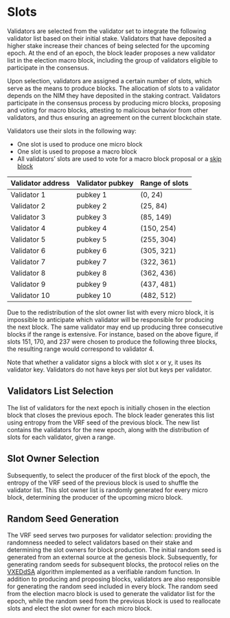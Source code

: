 # Slots

Validators are selected from the validator set to integrate the following validator list based on their initial stake. Validators that have deposited a higher stake increase their chances of being selected for the upcoming epoch. At the end of an epoch, the block leader proposes a new validator list in the election macro block, including the group of validators eligible to participate in the consensus.

Upon selection, validators are assigned a certain number of slots, which serve as the means to produce blocks. The allocation of slots to a validator depends on the NIM they have deposited in the staking contract. Validators participate in the consensus process by producing micro blocks, proposing and voting for macro blocks, attesting to malicious behavior from other validators, and thus ensuring an agreement on the current blockchain state.

Validators use their slots in the following way:

- One slot is used to produce one micro block
- One slot is used to propose a macro block
- All validators’ slots are used to vote for a macro block proposal or a [skip block](/protocol/validators/skip-blocks)

| Validator address | Validator pubkey | Range of slots |
| --- | --- | --- |
| Validator 1 | pubkey 1 | (0, 24) |
| Validator 2 | pubkey 2 | (25, 84) |
| Validator 3 | pubkey 3 | (85, 149) |
| Validator 4 | pubkey 4 | (150, 254) |
| Validator 5 | pubkey 5 | (255, 304) |
| Validator 6 | pubkey 6 | (305, 321) |
| Validator 7 | pubkey 7 | (322, 361) |
| Validator 8 | pubkey 8 | (362, 436) |
| Validator 9 | pubkey 9 | (437, 481) |
| Validator 10 | pubkey 10 | (482, 512) |

Due to the redistribution of the slot owner list with every micro block, it is impossible to anticipate which validator will be responsible for producing the next block. The same validator may end up producing three consecutive blocks if the range is extensive. For instance, based on the above figure, if slots 151, 170, and 237 were chosen to produce the following three blocks, the resulting range would correspond to validator 4.

Note that whether a validator signs a block with slot x or y, it uses its validator key. Validators do not have keys per slot but keys per validator.

## Validators List Selection

The list of validators for the next epoch is initially chosen in the election block that closes the previous epoch. The block leader generates this list using entropy from the VRF seed of the previous block. The new list contains the validators for the new epoch, along with the distribution of slots for each validator, given a range.

## Slot Owner Selection

Subsequently, to select the producer of the first block of the epoch, the entropy of the VRF seed of the previous block is used to shuffle the validator list. This slot owner list is randomly generated for every micro block, determining the producer of the upcoming micro block.

## Random Seed Generation

The VRF seed serves two purposes for validator selection: providing the randomness needed to select validators based on their stake and determining the slot owners for block production. The initial random seed is generated from an external source at the genesis block. Subsequently, for generating random seeds for subsequent blocks, the protocol relies on the [VXEDdSA](https://www.signal.org/docs/specifications/xeddsa/#vxeddsa) algorithm implemented as a verifiable random function. In addition to producing and proposing blocks, validators are also responsible for generating the random seed included in every block. The random seed from the election macro block is used to generate the validator list for the epoch, while the random seed from the previous block is used to reallocate slots and elect the slot owner for each micro block.
